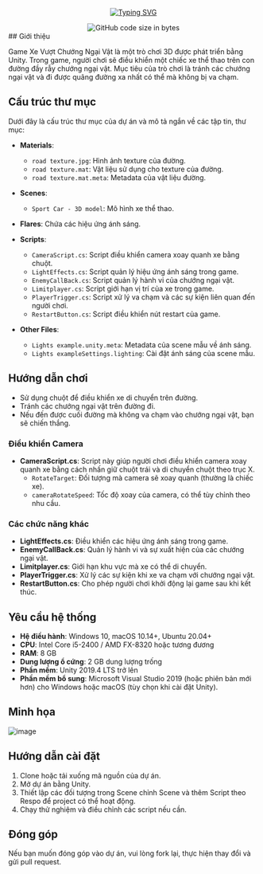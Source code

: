 <p align="center">
<a href="https://git.io/typing-svg"><img src="https://readme-typing-svg.demolab.com?font=Fira+Code&pause=1000&center=true&vCenter=true&random=false&width=450&lines=Car+Obstacle+Game" alt="Typing SVG" /></a>
</p>

<div align="center">
<img alt="GitHub code size in bytes" src="https://img.shields.io/github/languages/code-size/CptDat9/unity_car_obstacle_game_IT2000?labelColor=7AA2E3&color=97E7E1">
</div>                                  
## Giới thiệu

Game Xe Vượt Chướng Ngại Vật là một trò chơi 3D được phát triển bằng Unity. Trong game, người chơi sẽ điều khiển một chiếc xe thể thao trên con đường đầy rẫy chướng ngại vật. Mục tiêu của trò chơi là tránh các chướng ngại vật và đi được quãng đường xa nhất có thể mà không bị va chạm.

## Cấu trúc thư mục

Dưới đây là cấu trúc thư mục của dự án và mô tả ngắn về các tập tin, thư mục:

- **Materials**:
  - `road texture.jpg`: Hình ảnh texture của đường.
  - `road texture.mat`: Vật liệu sử dụng cho texture của đường.
  - `road texture.mat.meta`: Metadata của vật liệu đường.

- **Scenes**:
  - `Sport Car - 3D model`: Mô hình xe thể thao.

- **Flares**: Chứa các hiệu ứng ánh sáng.

- **Scripts**:
  - `CameraScript.cs`: Script điều khiển camera xoay quanh xe bằng chuột.
  - `LightEffects.cs`: Script quản lý hiệu ứng ánh sáng trong game.
  - `EnemyCallBack.cs`: Script quản lý hành vi của chướng ngại vật.
  - `Limitplayer.cs`: Script giới hạn vị trí của xe trong game.
  - `PlayerTrigger.cs`: Script xử lý va chạm và các sự kiện liên quan đến người chơi.
  - `RestartButton.cs`: Script điều khiển nút restart của game.

- **Other Files**:
  - `Lights example.unity.meta`: Metadata của scene mẫu về ánh sáng.
  - `Lights exampleSettings.lighting`: Cài đặt ánh sáng của scene mẫu.

## Hướng dẫn chơi

- Sử dụng chuột để điều khiển xe di chuyển trên đường.
- Tránh các chướng ngại vật trên đường đi.
- Nếu đến được cuối đường mà không va chạm vào chướng ngại vật, bạn sẽ chiến thắng.

### Điều khiển Camera

- **CameraScript.cs**: Script này giúp người chơi điều khiển camera xoay quanh xe bằng cách nhấn giữ chuột trái và di chuyển chuột theo trục X.
  - `RotateTarget`: Đối tượng mà camera sẽ xoay quanh (thường là chiếc xe).
  - `cameraRotateSpeed`: Tốc độ xoay của camera, có thể tùy chỉnh theo nhu cầu.

### Các chức năng khác

- **LightEffects.cs**: Điều khiển các hiệu ứng ánh sáng trong game.
- **EnemyCallBack.cs**: Quản lý hành vi và sự xuất hiện của các chướng ngại vật.
- **Limitplayer.cs**: Giới hạn khu vực mà xe có thể di chuyển.
- **PlayerTrigger.cs**: Xử lý các sự kiện khi xe va chạm với chướng ngại vật.
- **RestartButton.cs**: Cho phép người chơi khởi động lại game sau khi kết thúc.

## Yêu cầu hệ thống

- **Hệ điều hành**: Windows 10, macOS 10.14+, Ubuntu 20.04+
- **CPU**: Intel Core i5-2400 / AMD FX-8320 hoặc tương đương
- **RAM**: 8 GB
- **Dung lượng ổ cứng**: 2 GB dung lượng trống
- **Phần mềm**: Unity 2019.4 LTS trở lên
- **Phần mềm bổ sung**: Microsoft Visual Studio 2019 (hoặc phiên bản mới hơn) cho Windows hoặc macOS (tùy chọn khi cài đặt Unity).


## Minh họa

![image](https://github.com/user-attachments/assets/51f79110-8d6f-48ad-8597-28d70e6da654)
## Hướng dẫn cài đặt

1. Clone hoặc tải xuống mã nguồn của dự án.
2. Mở dự án bằng Unity.
3. Thiết lập các đối tượng trong Scene chỉnh Scene và thêm Script theo Respo để project có thể hoạt động.
4. Chạy thử nghiệm và điều chỉnh các script nếu cần.

## Đóng góp

Nếu bạn muốn đóng góp vào dự án, vui lòng fork lại, thực hiện thay đổi và gửi pull request.



